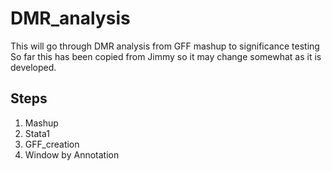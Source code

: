 # DMR_analysis

This will go through DMR analysis from GFF mashup to significance testing
So far this has been copied from Jimmy so it may change somewhat as it is developed.

## Steps
1. Mashup
2. Stata1
3. GFF_creation
4. Window by Annotation
